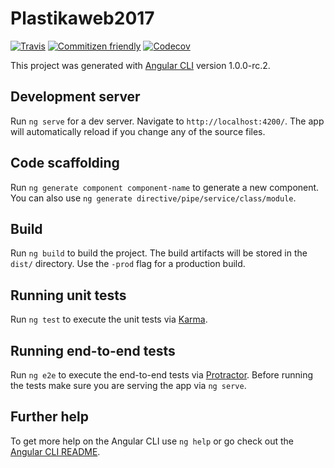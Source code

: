 # Plastikaweb2017

[![Travis](https://img.shields.io/travis/rust-lang/rust.svg?style=flat-square)](https://travis-ci.org/plastikaweb/plastikaweb2017)
[![Commitizen friendly](https://img.shields.io/badge/commitizen-friendly-brightgreen.svg)](http://commitizen.github.io/cz-cli/)
[![Codecov](https://img.shields.io/codecov/c/github/codecov/example-python.svg?style=flat-square)]()

This project was generated with [Angular CLI](https://github.com/angular/angular-cli) version 1.0.0-rc.2.

## Development server

Run `ng serve` for a dev server. Navigate to `http://localhost:4200/`. The app will automatically reload if you change any of the source files.

## Code scaffolding

Run `ng generate component component-name` to generate a new component. You can also use `ng generate directive/pipe/service/class/module`.

## Build

Run `ng build` to build the project. The build artifacts will be stored in the `dist/` directory. Use the `-prod` flag for a production build.

## Running unit tests

Run `ng test` to execute the unit tests via [Karma](https://karma-runner.github.io).

## Running end-to-end tests

Run `ng e2e` to execute the end-to-end tests via [Protractor](http://www.protractortest.org/).
Before running the tests make sure you are serving the app via `ng serve`.

## Further help

To get more help on the Angular CLI use `ng help` or go check out the [Angular CLI README](https://github.com/angular/angular-cli/blob/master/README.md).
